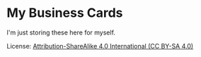 My Business Cards
=================

I'm just storing these here for myself.

License: [Attribution-ShareAlike 4.0 International (CC BY-SA 4.0)](http://creativecommons.org/licenses/by-sa/4.0/)

